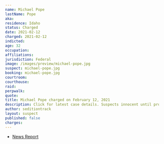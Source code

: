 ```yaml
---
name: Michael Pope
lastName: Pope
aka:
residence: Idaho
status: Charged
date: 2021-02-12
charged: 2021-02-12
indicted:
age: 32
occupation:
affiliations:
jurisdiction: Federal
image: /images/preview/michael-pope.jpg
suspect: michael-pope.jpg
booking: michael-pope.jpg
courtroom:
courthouse:
raid:
perpwalk:
quote:
title: Michael Pope charged on February 12, 2021
description: Click for latest case details. Suspects innocent until proven guilty.
author: seditiontrack
layout: suspect
published: false
charges:
---
```

- [News Report](https://cdapress.com/news/2021/feb/13/sandpoint-man-implicated-capitol-insurrection-cda/)
